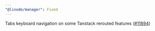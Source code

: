 ```yaml
---
"@linode/manager": Fixed
---
```


Tabs keyboard navigation on some Tanstack rerouted features ([#11894](https://github.com/linode/manager/pull/11894))
